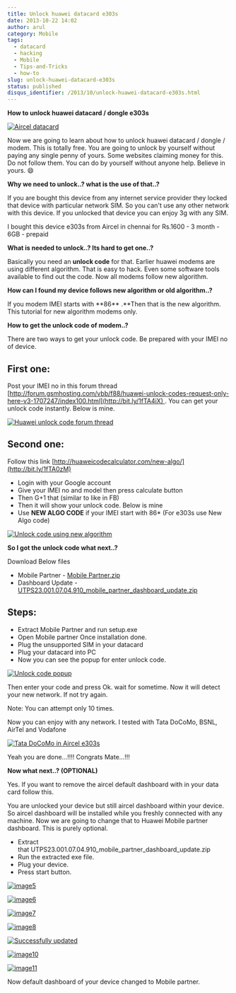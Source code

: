 ```yaml
---
title: Unlock huawei datacard e303s
date: 2013-10-22 14:02
author: arul
category: Mobile
tags:
  - datacard
  - hacking
  - Mobile
  - Tips-and-Tricks
  - how-to
slug: unlock-huawei-datacard-e303s
status: published
disqus_identifier: /2013/10/unlock-huawei-datacard-e303s.html
---
```


**How to unlock huawei datacard / dongle e303s**

[![Aircel
datacard](http://3.bp.blogspot.com/-Sl9ORn26sG8/Uma9nJ56iAI/AAAAAAAAVa0/snTjKBMsj74/s320/2013-06-24+13.04.15.png)](http://3.bp.blogspot.com/-Sl9ORn26sG8/Uma9nJ56iAI/AAAAAAAAVa0/snTjKBMsj74/s1600/2013-06-24+13.04.15.png)

Now we are going to learn about how to unlock huawei datacard / dongle /
modem. This is totally free. You are going to unlock by yourself without
paying any single penny of yours. Some websites claiming money for this.
Do not follow them. You can do by yourself without anyone help. Believe
in yours. 😄

**Why we need to unlock..? what is the use of that..?**

If you are bought this device from any internet service provider they
locked that device with particular network SIM. So you can\'t use any
other network with this device. If you unlocked that device you can
enjoy 3g with any SIM.

I bought this device e303s from Aircel in chennai for Rs.1600 - 3
month - 6GB - prepaid

**What is needed to unlock..? Its hard to get one..?**

Basically you need an **unlock code** for that. Earlier huawei modems
are using different algorithm. That is easy to hack. Even some software
tools available to find out the code. Now all modems follow new
algorithm.

**How can I found my device follows new algorithm or old algorithm..?**

If you modem IMEI starts with **86\*\* .**Then that is the new
algorithm. This tutorial for new algorithm modems only.

**How to get the unlock code of modem..?**

There are two ways to get your unlock code. Be prepared with your IMEI
no of device.

## First one:

Post your IMEI no in this forum thread
[http://forum.gsmhosting.com/vbb/f88/huawei-unlock-codes-request-only-here-v3-1707247/index100.html](http://bit.ly/1fTA4iX) .
You can get your unlock code instantly. Below is mine.

[![Huawei unlock code forum
thread](http://2.bp.blogspot.com/-TKQ_xeu0J6Q/UmbIarxO0UI/AAAAAAAAVbE/_L6ECj3LdiE/s320/gsm-forumn.PNG)](http://2.bp.blogspot.com/-TKQ_xeu0J6Q/UmbIarxO0UI/AAAAAAAAVbE/_L6ECj3LdiE/s1600/gsm-forumn.PNG)

## Second one:

Follow this link
[http://huaweicodecalculator.com/new-algo/](http://bit.ly/1fTA0zM)

-   Login with your Google account
-   Give your IMEI no and model then press calculate button
-   Then G+1 that (similar to like in FB)
-   Then it will show your unlock code. Below is mine
-   Use **NEW ALGO CODE** if your IMEI start with 86\* (For e303s use
    New Algo code)

[![Unlock code using new
algorithm](http://1.bp.blogspot.com/-bO3-vgqD3DU/UmbKXkegz3I/AAAAAAAAVbM/GM7tToiqSfE/s320/unlock-code.PNG)](http://1.bp.blogspot.com/-bO3-vgqD3DU/UmbKXkegz3I/AAAAAAAAVbM/GM7tToiqSfE/s1600/unlock-code.PNG)

**So I got the unlock code what next..?**

Download Below files

-   Mobile Partner - [Mobile Partner.zip](http://bit.ly/1crfGWT)
-   Dashboard Update -
    [UTPS23.001.07.04.910_mobile_partner_dashboard_update.zip](http://bit.ly/1crfYNu)

## Steps:

-   Extract Mobile Partner and run setup.exe
-   Open Mobile partner Once installation done.
-   Plug the unsupported SIM in your datacard
-   Plug your datacard into PC
-   Now you can see the popup for enter unlock code.

[![Unlock code
popup](http://1.bp.blogspot.com/-ZyN4J1ONsdM/UmbTJ2cMQqI/AAAAAAAAVbc/u_8icceEWXw/s320/asking+code.PNG)](http://1.bp.blogspot.com/-ZyN4J1ONsdM/UmbTJ2cMQqI/AAAAAAAAVbc/u_8icceEWXw/s1600/asking+code.PNG)

Then enter your code and press Ok. wait for sometime. Now it will detect
your new network. If not try again.

Note: You can attempt only 10 times.

Now you can enjoy with any network. I tested with Tata DoCoMo, BSNL,
AirTel and Vodafone

[![Tata DoCoMo in Aircel
e303s](http://3.bp.blogspot.com/-K8evpQS6Ric/UmbUlAKwwGI/AAAAAAAAVbk/pcHRU3uyqx0/s320/aircel-docomo.PNG)](http://3.bp.blogspot.com/-K8evpQS6Ric/UmbUlAKwwGI/AAAAAAAAVbk/pcHRU3uyqx0/s1600/aircel-docomo.PNG)

Yeah you are done\...!!!! Congrats Mate\...!!!

**Now what next..? (OPTIONAL)**

Yes. If you want to remove the aircel default dashboard with in your
data card follow this.

You are unlocked your device but still aircel dashboard within your
device. So aircel dashboard will be installed while you freshly
connected with any machine. Now we are going to change that to Huawei
Mobile partner dashboard. This is purely optional.

-   Extract
    that UTPS23.001.07.04.910_mobile_partner_dashboard_update.zip
-   Run the extracted exe file.
-   Plug your device.
-   Press start button.

[![image5](http://2.bp.blogspot.com/-1i9t1MOkVg0/UmbW7iUCv8I/AAAAAAAAVb0/K0RA6TiFJDk/s320/1.PNG)](http://2.bp.blogspot.com/-1i9t1MOkVg0/UmbW7iUCv8I/AAAAAAAAVb0/K0RA6TiFJDk/s1600/1.PNG)

[![image6](http://1.bp.blogspot.com/-o0mv0slVsdw/UmbW7OVxDOI/AAAAAAAAVbs/K5CfuvqYWs0/s320/2.png)](http://1.bp.blogspot.com/-o0mv0slVsdw/UmbW7OVxDOI/AAAAAAAAVbs/K5CfuvqYWs0/s1600/2.png)

[![image7](http://3.bp.blogspot.com/-OG3F56vddjM/UmbW7ajY2HI/AAAAAAAAVbw/5HTfSk4WIik/s320/3.PNG)](http://3.bp.blogspot.com/-OG3F56vddjM/UmbW7ajY2HI/AAAAAAAAVbw/5HTfSk4WIik/s1600/3.PNG)

[![image8](http://1.bp.blogspot.com/-owLRi1fXQZA/UmbW9t_Mw_I/AAAAAAAAVcI/jZsYwSWsEWk/s320/4.PNG)](http://1.bp.blogspot.com/-owLRi1fXQZA/UmbW9t_Mw_I/AAAAAAAAVcI/jZsYwSWsEWk/s1600/4.PNG)

[![Successfully
updated](http://2.bp.blogspot.com/-2AcfQ6ErEfk/UmbW9gRl-8I/AAAAAAAAVcE/_N71VZZ7cNQ/s320/5.PNG)](http://2.bp.blogspot.com/-2AcfQ6ErEfk/UmbW9gRl-8I/AAAAAAAAVcE/_N71VZZ7cNQ/s1600/5.PNG)

[![image10](http://3.bp.blogspot.com/-fTXTyp-37mw/UmbW-itsyKI/AAAAAAAAVcc/qh0VGmj0k7c/s320/dvd-mobilepartner.PNG)](http://3.bp.blogspot.com/-fTXTyp-37mw/UmbW-itsyKI/AAAAAAAAVcc/qh0VGmj0k7c/s1600/dvd-mobilepartner.PNG)

[![image11](http://4.bp.blogspot.com/-pBF4gnJoUFw/UmbW9pMGk_I/AAAAAAAAVcM/sLat6IO2Luw/s320/cd-explorere.PNG)](http://4.bp.blogspot.com/-pBF4gnJoUFw/UmbW9pMGk_I/AAAAAAAAVcM/sLat6IO2Luw/s1600/cd-explorere.PNG)

Now default dashboard of your device changed to Mobile partner.
